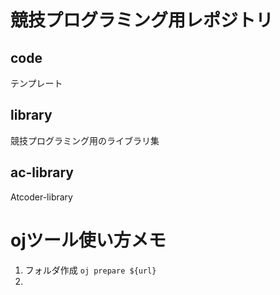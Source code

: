 # 競技プログラミング用レポジトリ
## code
テンプレート
## library
競技プログラミング用のライブラリ集
## ac-library
Atcoder-library
# ojツール使い方メモ
1. フォルダ作成 `oj prepare ${url}`
1. 


